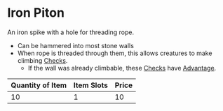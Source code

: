 # Iron Piton

An iron spike with a hole for threading rope.

- Can be hammered into most stone walls
- When rope is threaded through them, this allows creatures to make climbing [Checks](../../../../../Game%20Procedures/Check.md).
	- If the wall was already climbable, these [Checks](../../../../../Game%20Procedures/Check.md) have [Advantage](../../../../../Game%20Procedures/Dice%20Rolls/Advantage.md).

| Quantity of Item | Item Slots | Price |
| ---------------- | ---------- | ----- |
| 10               | 1          | 10    |
